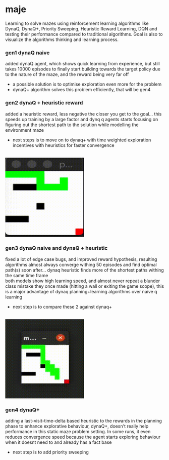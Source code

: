 # maje
Learning to solve mazes using reinforcement learning algorithms like DynaQ,
DynaQ+, Priority Sweeping, Heuristic Reward Learning, DQN and testing their
performance compared to traditional algorithms.
Goal is also to visualize the algorithms thinking and learning process.

### gen1 dynaQ naive
added dynaQ agent, which shows quick learning from experience, but still takes
10000 episodes to finally start building towards the target policy due to the
nature of the maze, and the reward being very far off

- a possible solution is to optimise exploration even more for the problem
- dynaQ+ algorithm solves this problem efficiently, that will be gen4

### gen2 dynaQ + heuristic reward
added a heuristic reward, less negative the closer you get to the goal... this
speeds up training by a large factor and dynq q agents starts focusing on
figuring out the shortest path to the solution while modelling the environment
maze

- next steps is to move on to dynaq+ with time weighted exploration incentives
  with heuristics for faster convergence

<br>
<img src="res/gen2.gif" height="250" width="250" />
<br>

### gen3 dynaQ naive and dynaQ + heuristic
fixed a lot of edge case bugs, and improved reward hypothesis, resulting
algorithms almost always converge withing 50 episodes and find optimal path(s)
soon after... dynaq heuristic finds more of the shortest paths withing the same
time frame
<br>
both models show high learning speed, and almost never repeat a blunder class
mistake they once made (hitting a wall or exiting the game scope), this is a
major advantage of dynaq planning+learning algorithms over naive q learning

- next step is to compare these 2 against dynaq+

<br>
<img src="res/gen3.gif" height="250" width="250" />
<br>

### gen4 dynaQ+
adding a last-visit-time-delta based heuristic to the rewards in the planning
phase to enhance explorative behaviour, dynaQ+, doesn't really help performance
in this static maze problem setting. In some runs, it even reduces convergence
speed because the agent starts exploring behaviour when it doesnt need to and
already has a fact base

- next step is to add priority sweeping

